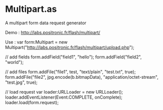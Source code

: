 Multipart.as
============

A multipart form data request generator

Demo :
http://labs.positronic.fr/flash/multipart/

Use :
var form:Multipart = new Multipart("http://labs.positronic.fr/flash/multipart/upload.php");
			
// add fields
form.addField("field1", "hello");
form.addField("field2", "world");
			
// add files
form.addFile("file1", test, "text/plain", "test.txt", true);
form.addFile("file2", jpg.encode(b.bitmapData), "application/octet-stream", "test.jpg", true);

// load request
var loader:URLLoader = new URLLoader();
loader.addEventListener(Event.COMPLETE, onComplete);
loader.load(form.request);